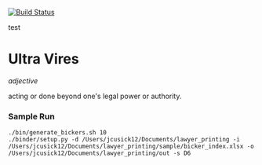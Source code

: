 [![Build Status](http://ec2-3-15-154-34.us-east-2.compute.amazonaws.com:8080/buildStatus/icon?job=jmorgancusick%2Fultra-vires%2Fmaster)](http://ec2-3-15-154-34.us-east-2.compute.amazonaws.com:8080/job/jmorgancusick/job/ultra-vires/job/master/)

test

# Ultra Vires

_adjective_

acting or done beyond one's legal power or authority.

### Sample Run

~~~
./bin/generate_bickers.sh 10
./binder/setup.py -d /Users/jcusick12/Documents/lawyer_printing -i /Users/jcusick12/Documents/lawyer_printing/sample/bicker_index.xlsx -o /Users/jcusick12/Documents/lawyer_printing/out -s D6
~~~
